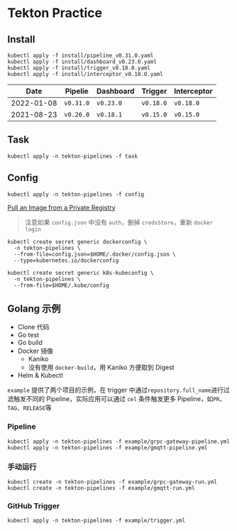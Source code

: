 # Tekton Practice

## Install

```shell
kubectl apply -f install/pipeline_v0.31.0.yaml
kubectl apply -f install/dashboard_v0.23.0.yaml
kubectl apply -f install/trigger_v0.18.0.yaml
kubectl apply -f install/interceptor_v0.18.0.yaml
```

| Date       | Pipelie   | Dashboard | Trigger   | Interceptor |
| ---------- | --------- | --------- | --------- | ----------- |
| 2022-01-08 | `v0.31.0` | `v0.23.0` | `v0.18.0` | `v0.18.0`   |
| 2021-08-23 | `v0.26.0` | `v0.18.1` | `v0.15.0` | `v0.15.0`   |

## Task

```shell
kubectl apply -n tekton-pipelines -f task
```

## Config

```shell script
kubectl apply -n tekton-pipelines -f config
```

[Pull an Image from a Private Registry](https://kubernetes.io/docs/tasks/configure-pod-container/pull-image-private-registry)

> 注意如果 `config.json` 中没有 `auth`，删掉 `credsStore`，重新 `docker login`  

```shell script
kubectl create secret generic dockerconfig \
  -n tekton-pipelines \
  --from-file=config.json=$HOME/.docker/config.json \
  --type=kubernetes.io/dockerconfig
```

```shell script
kubectl create secret generic k8s-kubeconfig \
  -n tekton-pipelines \
  --from-file=$HOME/.kube/config
```

## Golang 示例

- Clone 代码
- Go test
- Go build
- Docker 镜像
    - Kaniko
    - 没有使用 `docker-build`，用 Kaniko 方便取到 Digest 
- Helm & Kubectl

`example` 提供了两个项目的示例，在 trigger 中通过`repository.full_name`进行过滤触发不同的 Pipeline，实际应用可以通过 `cel` 条件触发更多 Pipeline，如`PR`、`TAG`、`RELEASE`等 

### Pipeline

```shell
kubectl apply -n tekton-pipelines -f example/grpc-gateway-pipeline.yml
kubectl apply -n tekton-pipelines -f example/gmqtt-pipeline.yml
```

### 手动运行

```shell
kubectl create -n tekton-pipelines -f example/grpc-gateway-run.yml
kubectl create -n tekton-pipelines -f example/gmqtt-run.yml
```

### GitHub Trigger

```shell
kubectl apply -n tekton-pipelines -f example/trigger.yml
```
